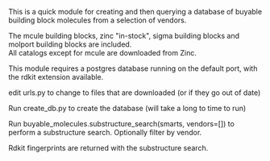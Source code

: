 This is a quick module for creating and then querying a database of buyable building block molecules from a selection of vendors.

The mcule building blocks, zinc "in-stock", sigma building blocks and molport building blocks are included.  
All catalogs except for mcule are downloaded from Zinc.

This module requires a postgres database running on the default port, with the rdkit extension available.

edit urls.py to change to files that are downloaded (or if they go out of date)

Run create_db.py to create the database (will take a long to time to run)  

Run buyable_molecules.substructure_search(smarts, vendors=[]) to perform a substructure search. Optionally filter by vendor.

Rdkit fingerprints are returned with the substructure search.




